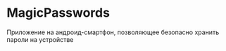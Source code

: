 # MagicPasswords
Приложение на андроид-смартфон, позволяющее безопасно хранить пароли на устройстве
